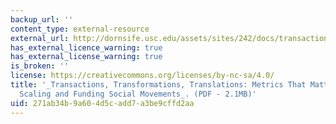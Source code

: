 ```yaml
---
backup_url: ''
content_type: external-resource
external_url: http://dornsife.usc.edu/assets/sites/242/docs/transactions_transformations_translations_web.pdf
has_external_licence_warning: true
has_external_license_warning: true
is_broken: ''
license: https://creativecommons.org/licenses/by-nc-sa/4.0/
title: '_Transactions, Transformations, Translations: Metrics That Matter for Building,
  Scaling and Funding Social Movements_. (PDF - 2.1MB)'
uid: 271ab34b-9a60-4d5c-add7-a3be9cffd2aa
---
```

